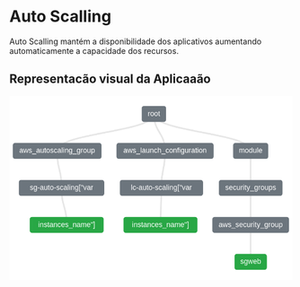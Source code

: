 # Auto Scalling

Auto Scalling mantém a disponibilidade dos aplicativos aumentando automaticamente a capacidade dos recursos.

## Representacão visual da Aplicaaão 

![](https://github.com/kadeguilherme/Terraform/blob/main/auto_scaling/terradorm-visual.png)
